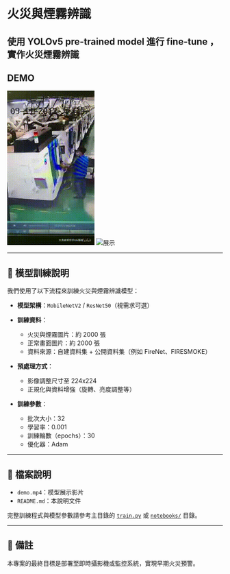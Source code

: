 # 火災與煙霧辨識

使用 YOLOv5 pre-trained model 進行 fine-tune ，實作火災煙霧辨識
---

## DEMO

![展示](https://github.com/smalld14/computer-vision-project/blob/main/fire%20smoke/video/Work%20accident%20%20CNC%20machine%20catches%20fire720p%201%2C%20WEFIRE.gif)
![展示](https://github.com/smalld14/computer-vision-project/blob/main/fire%20smoke/video/DosHermanasSevilleSpainJune22022-ezgif.com-video-to-gif-converter.gif)

---

## 🧠 模型訓練說明

我們使用了以下流程來訓練火災與煙霧辨識模型：

- **模型架構**：`MobileNetV2` / `ResNet50`（視需求可選）
- **訓練資料**：
  - 火災與煙霧圖片：約 2000 張
  - 正常畫面圖片：約 2000 張
  - 資料來源：自建資料集 + 公開資料集（例如 FireNet、FIRESMOKE）
- **預處理方式**：
  - 影像調整尺寸至 224x224
  - 正規化與資料增強（旋轉、亮度調整等）

- **訓練參數**：
  - 批次大小：32
  - 學習率：0.001
  - 訓練輪數（epochs）：30
  - 優化器：Adam

---

## 📁 檔案說明

- `demo.mp4`：模型展示影片
- `README.md`：本說明文件

完整訓練程式與模型參數請參考主目錄的 [`train.py`](../train.py) 或 [`notebooks/`](../notebooks/) 目錄。

---

## 📌 備註

本專案的最終目標是部署至即時攝影機或監控系統，實現早期火災預警。

